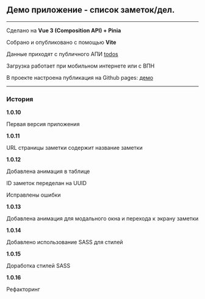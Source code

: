 ## Демо приложение - список заметок/дел.

---
Сделано на **Vue 3 (Composition API) + Pinia**

Собрано и опубликовано с помощью **Vite**

Данные приходят с публичного АПИ [todos](https://jsonplaceholder.typicode.com/todos)

Загрузка работает при мобильном интернете или с ВПН


В проекте настроена публикация на Github pages:
[демо](https://shaker777.github.io/notes-demo-app/)

---
### История
**1.0.10**

Первая версия приложения

**1.0.11**

URL страницы заметки содержит название заметки

**1.0.12**

Добавлена анимация в таблице

ID заметок переделан на UUID

Исправлены ошибки


**1.0.13**

Добавлена анимация для модального окна и перехода к экрану заметки

**1.0.14**

Добавлено использование SASS для стилей

**1.0.15**

Доработка стилей SASS

**1.0.16**

Рефакторинг